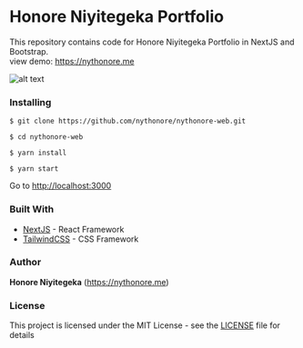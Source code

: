# Honore Niyitegeka Portfolio

This repository contains code for Honore Niyitegeka Portfolio in NextJS and Bootstrap.\
view demo: https://nythonore.me

![alt text](https://res.cloudinary.com/elab/image/upload/v1650554146/nythonore/works/jfrc5jcogzwyvzisltrn.png)

### Installing

```
$ git clone https://github.com/nythonore/nythonore-web.git
```

```
$ cd nythonore-web
```

```
$ yarn install
```

```
$ yarn start
```

Go to [http://localhost:3000](http://localhost:3000)

### Built With

- [NextJS](https://nextjs.org/) - React Framework
- [TailwindCSS](https://tailwindcss.com/) - CSS Framework

### Author

**Honore Niyitegeka** (https://nythonore.me)

### License

This project is licensed under the MIT License - see the [LICENSE](LICENSE) file for details
